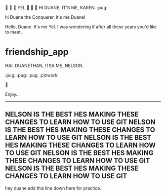 :dog: :dog: :dog: YEL :dog: :dog: :dog:
HI DUANE, IT'S ME, KAREN. :pug: 


hi Duane the Conquerer, it's me Duane!


Hello, Duane. It's me Yel. I was wondering if after all these years you'd like to meet.

# friendship_app


HAI, DUANETHAN, ITSA ME, NELSON.

:pug: :pug: :pug: :plzwork:

:tada:

Enjoy… 

---------------------------------------------------------------
NELSON IS THE BEST HES MAKING THESE CHANGES TO LEARN HOW TO USE GIT
NELSON IS THE BEST HES MAKING THESE CHANGES TO LEARN HOW TO USE GIT
NELSON IS THE BEST HES MAKING THESE CHANGES TO LEARN HOW TO USE GIT
NELSON IS THE BEST HES MAKING THESE CHANGES TO LEARN HOW TO USE GIT
NELSON IS THE BEST HES MAKING THESE CHANGES TO LEARN HOW TO USE GIT
---------------------------------------------------------------

hey duane add this line down here for practice.
